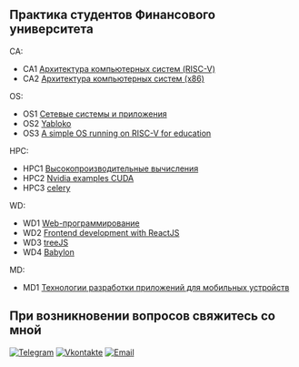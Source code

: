 

## Практика студентов Финансового университета

CA:
- CA1 [Архитектура компьютерных систем (RISC-V) ](https://github.com/VladimirAndropov/fa-ca-practice-riscv-verilog)<br>
- CA2 [Архитектура компьютерных систем (x86) ](https://github.com/VladimirAndropov/fa-ca-practice-asm-x86)<br>

OS:
- OS1 [Сетевые системы и приложения ](https://github.com/VladimirAndropov/fa-os-practice)<br>
- OS2 [Yabloko](https://github.com/VladimirAndropov/fa-os-practice-yabloko)<br>
- OS3 [A simple OS running on RISC-V for education](https://github.com/VladimirAndropov/fa-os-practice-risc-V)<br>

HPC:
- HPC1 [Высокопроизводительные вычисления](https://github.com/VladimirAndropov/fa-hpc-practice)<br>
- HPC2 [Nvidia examples CUDA](https://github.com/VladimirAndropov/nvidia-openacc-course-sources)<br>
- HPC3 [celery](https://github.com/VladimirAndropov/fa-hpc-practice-python-asynchronous-tasks)<br>

WD:
- WD1 [Web-программирование](https://github.com/VladimirAndropov/fa-wd-practice-javascript)<br>
- WD2 [Frontend development with ReactJS](https://github.com/VladimirAndropov/fa-wd-practice-reactjs)<br>
- WD3 [treeJS](https://github.com/VladimirAndropov/three.js)<br>
- WD4 [Babylon](https://github.com/VladimirAndropov/Babylon.js)<br>

MD:
- MD1 [Технологии разработки приложений для мобильных устройств](https://github.com/VladimirAndropov/fa-md-practice)<br>


## При возникновении вопросов свяжитесь со мной

[![Telegram](https://img.shields.io/badge/-Telegram-090909?style=for-the-badge&logo=telegram&logoColor=27A0D9)](https://t.me/vladimirviktorovicha)
[![Vkontakte](https://img.shields.io/badge/-Vkontakte-090909?style=for-the-badge&logo=Vk&logoColor=4F7DB3)](https://vk.com/c0rbandallas)
[![Email](https://img.shields.io/badge/Gmail-D14836?style=for-the-badge&logo=gmail&logoColor=white)](mailto:vvvvvvvvvv@inbox.ru)
